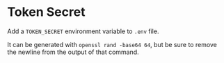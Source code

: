 # Token Secret

Add a `TOKEN_SECRET` environment variable to `.env` file.

It can be generated with `openssl rand -base64 64`, but be sure to remove the newline from the output of that command.
